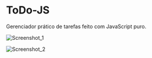 # ToDo-JS
 Gerenciador prático de tarefas feito com JavaScript puro. 

![Screenshot_1](https://user-images.githubusercontent.com/59836341/93003986-9f128500-f519-11ea-9f36-f8b38f89af3d.png)

![Screenshot_2](https://user-images.githubusercontent.com/59836341/93004004-b5b8dc00-f519-11ea-847e-bc718e2b4c76.png)

